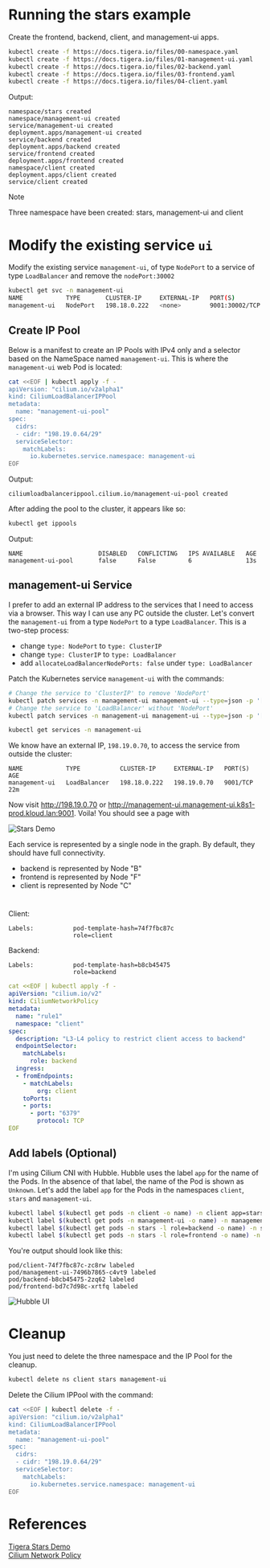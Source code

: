 # Running the stars example
Create the frontend, backend, client, and management-ui apps.

```sh
kubectl create -f https://docs.tigera.io/files/00-namespace.yaml
kubectl create -f https://docs.tigera.io/files/01-management-ui.yaml
kubectl create -f https://docs.tigera.io/files/02-backend.yaml
kubectl create -f https://docs.tigera.io/files/03-frontend.yaml
kubectl create -f https://docs.tigera.io/files/04-client.yaml
```

Output:
```
namespace/stars created
namespace/management-ui created
service/management-ui created
deployment.apps/management-ui created
service/backend created
deployment.apps/backend created
service/frontend created
deployment.apps/frontend created
namespace/client created
deployment.apps/client created
service/client created
```

> [!NOTE]  
> Three namespace have been created: stars, management-ui and client

# Modify the existing service `ui`
Modify the existing service `management-ui`, of type `NodePort` to a service of type `LoadBalancer` and remove the `nodePort:30002`

```sh
kubectl get svc -n management-ui
NAME            TYPE       CLUSTER-IP     EXTERNAL-IP   PORT(S)          AGE
management-ui   NodePort   198.18.0.222   <none>        9001:30002/TCP   9m42s
```

## Create IP Pool
Below is a manifest to create an IP Pools with IPv4 only and a selector based on the NameSpace named `management-ui`. This is where the `management-ui` web Pod is located:
```sh
cat <<EOF | kubectl apply -f -
apiVersion: "cilium.io/v2alpha1"
kind: CiliumLoadBalancerIPPool
metadata:
  name: "management-ui-pool"
spec:
  cidrs:
  - cidr: "198.19.0.64/29"
  serviceSelector:
    matchLabels:
      io.kubernetes.service.namespace: management-ui
EOF
```

Output:
```
ciliumloadbalancerippool.cilium.io/management-ui-pool created
```

After adding the pool to the cluster, it appears like so:
```sh
kubectl get ippools
```

Output:
```
NAME                     DISABLED   CONFLICTING   IPS AVAILABLE   AGE
management-ui-pool       false      False         6               13s
```

## management-ui Service
I prefer to add an external IP address to the services that I need to access via a browser. This way I can use any PC outside the cluster. Let's convert the `management-ui` from a type `NodePort` to a type `LoadBalancer`. This is a two-step process:
- change `type: NodePort` to `type: ClusterIP`
- change `type: ClusterIP` to `type: LoadBalancer`
- add `allocateLoadBalancerNodePorts: false` under `type: LoadBalancer`

Patch the Kubernetes service `management-ui` with the commands:
```sh
# Change the service to 'ClusterIP' to remove 'NodePort'
kubectl patch services -n management-ui management-ui --type=json -p '[{"op":"replace","path":"/spec/type","value":"ClusterIP"}]'
# Change the service to 'LoadBalancer' without 'NodePort'
kubectl patch services -n management-ui management-ui --type=json -p '[{"op":"replace","path":"/spec/type","value":"LoadBalancer"},{"op":"add","path":"/spec/allocateLoadBalancerNodePorts","value":false}]'
```

```sh
kubectl get services -n management-ui
```

We know have an external IP, `198.19.0.70`, to access the service from outside the cluster:
```
NAME            TYPE           CLUSTER-IP     EXTERNAL-IP   PORT(S)    AGE
management-ui   LoadBalancer   198.18.0.222   198.19.0.70   9001/TCP   22m
```

Now visit http://198.19.0.70 or http://management-ui.management-ui.k8s1-prod.kloud.lan:9001. Voila! You should see a page with 

![Stars Demo](./images/stars-demo.jpg)

Each service is represented by a single node in the graph. By default, they should have full connectivity. 

- backend is represented by Node "B"
- frontend is represented by Node "F"
- client is represented by Node "C"

# 

Client:
```
Labels:           pod-template-hash=74f7fbc87c
                  role=client
```

Backend:
```
Labels:           pod-template-hash=b8cb45475
                  role=backend
```

```yaml
cat <<EOF | kubectl apply -f -
apiVersion: "cilium.io/v2"
kind: CiliumNetworkPolicy
metadata:
  name: "rule1"
  namespace: "client"
spec:
  description: "L3-L4 policy to restrict client access to backend"
  endpointSelector:
    matchLabels:
      role: backend
  ingress:
  - fromEndpoints:
    - matchLabels:
        org: client
    toPorts:
    - ports:
      - port: "6379"
        protocol: TCP
EOF
```

## Add labels (Optional)
I'm using Cilium CNI with Hubble. Hubble uses the label `app` for the name of the Pods. In the absence of that label, the name of the Pod is shown as `Unknown`. Let's add the label `app` for the Pods in the namespaces `client`, `stars` and `management-ui`.

```sh
kubectl label $(kubectl get pods -n client -o name) -n client app=stars-client
kubectl label $(kubectl get pods -n management-ui -o name) -n management-ui app=stars-management-ui
kubectl label $(kubectl get pods -n stars -l role=backend -o name) -n stars app=stars-backend
kubectl label $(kubectl get pods -n stars -l role=frontend -o name) -n stars app=stars-frontend
```

You're output should look like this:
```
pod/client-74f7fbc87c-zc8rw labeled
pod/management-ui-7496b7865-c4vt9 labeled
pod/backend-b8cb45475-2zq62 labeled
pod/frontend-bd7c7d98c-xrtfq labeled
```

![Hubble UI](./images/hubble-ui.jpg)

# Cleanup
You just need to delete the three namespace and the IP Pool for the cleanup.
```sh
kubectl delete ns client stars management-ui
```

Delete the Cilium IPPool with the command:
```sh
cat <<EOF | kubectl delete -f -
apiVersion: "cilium.io/v2alpha1"
kind: CiliumLoadBalancerIPPool
metadata:
  name: "management-ui-pool"
spec:
  cidrs:
  - cidr: "198.19.0.64/29"
  serviceSelector:
    matchLabels:
      io.kubernetes.service.namespace: management-ui
EOF
```

# References
[Tigera Stars Demo](https://docs.tigera.io/calico/latest/network-policy/get-started/kubernetes-policy/kubernetes-demo)  
[Cilium Network Policy](https://docs.cilium.io/en/stable/gettingstarted/demo/)  
